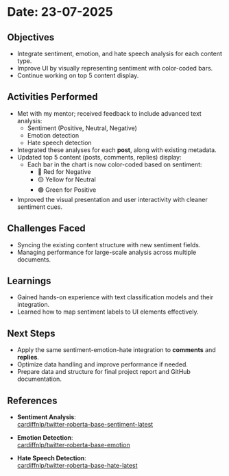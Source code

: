 # Date: 23-07-2025

## Objectives

- Integrate sentiment, emotion, and hate speech analysis for each content type.
- Improve UI by visually representing sentiment with color-coded bars.
- Continue working on top 5 content display.

## Activities Performed

- Met with my mentor; received feedback to include advanced text analysis:
  - Sentiment (Positive, Neutral, Negative)
  - Emotion detection
  - Hate speech detection
- Integrated these analyses for each **post**, along with existing metadata.
- Updated top 5 content (posts, comments, replies) display:
  - Each bar in the chart is now color-coded based on sentiment:
    - 🔴 Red for Negative
    - 🟡 Yellow for Neutral
    - 🟢 Green for Positive
- Improved the visual presentation and user interactivity with cleaner sentiment cues.

## Challenges Faced

- Syncing the existing content structure with new sentiment fields.
- Managing performance for large-scale analysis across multiple documents.

## Learnings

- Gained hands-on experience with text classification models and their integration.
- Learned how to map sentiment labels to UI elements effectively.

## Next Steps

- Apply the same sentiment-emotion-hate integration to **comments** and **replies**.
- Optimize data handling and improve performance if needed.
- Prepare data and structure for final project report and GitHub documentation.

## References 

- **Sentiment Analysis**:  
  [cardiffnlp/twitter-roberta-base-sentiment-latest](https://huggingface.co/cardiffnlp/twitter-roberta-base-sentiment-latest)

- **Emotion Detection**:  
  [cardiffnlp/twitter-roberta-base-emotion](https://huggingface.co/cardiffnlp/twitter-roberta-base-emotion)

- **Hate Speech Detection**:  
  [cardiffnlp/twitter-roberta-base-hate-latest](https://huggingface.co/cardiffnlp/twitter-roberta-base-hate-latest)
